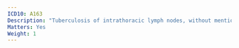 ```yaml
---
ICD10: A163
Description: "Tuberculosis of intrathoracic lymph nodes, without mention of bacteriological or histological confirmation"
Matters: Yes
Weight: 1
---
```


